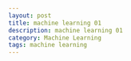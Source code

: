 ```yaml
---
layout: post
title: machine learning 01
description: machine learning 01
category: Machine Learning
tags: machine learning
---
```

